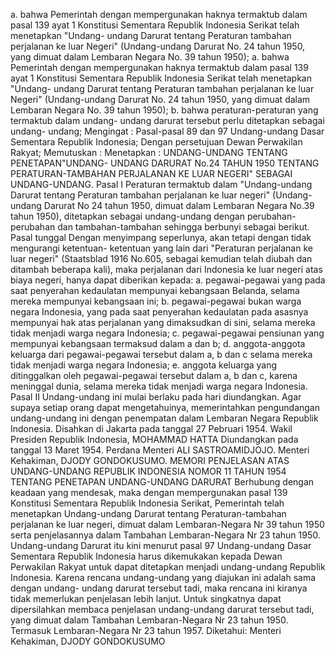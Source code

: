  a. bahwa Pemerintah dengan mempergunakan haknya termaktub dalam pasal 139 ayat 1 Konstitusi Sementara Republik Indonesia Serikat telah menetapkan "Undang- undang Darurat tentang Peraturan tambahan perjalanan ke luar Negeri" (Undang-undang Darurat No. 24 tahun 1950, yang dimuat dalam Lembaran Negara No. 39 tahun 1950); a. bahwa Pemerintah dengan mempergunakan haknya termaktub dalam pasal 139 ayat 1 Konstitusi Sementara Republik Indonesia Serikat telah menetapkan "Undang- undang Darurat tentang Peraturan tambahan perjalanan ke luar Negeri" (Undang-undang Darurat No. 24 tahun 1950, yang dimuat dalam Lembaran Negara No. 39 tahun 1950);
b. bahwa peraturan-peraturan yang termaktub dalam undang- undang darurat tersebut perlu ditetapkan sebagai undang- undang;
Mengingat :
 Pasal-pasal 89 dan 97 Undang-undang Dasar Sementara Republik Indonesia; Dengan persetujuan Dewan Perwakilan Rakyat; Memutuskan : Menetapkan : UNDANG-UNDANG TENTANG PENETAPAN"UNDANG- UNDANG DARURAT No.24 TAHUN 1950 TENTANG PERATURAN-TAMBAHAN PERJALANAN KE LUAR NEGERI" SEBAGAI UNDANG-UNDANG. Pasal I Peraturan termaktub dalam "Undang-undang Darurat tentang Peraturan tambahan perjalanan ke luar negeri" (Undang-undang Darurat No 24 tahun 1950, dimuat dalam Lembaran Negara No.39 tahun 1950), ditetapkan sebagai undang-undang dengan perubahan-perubahan dan tambahan-tambahan sehingga berbunyi sebagai berikut. Pasal tunggal Dengan menyimpang seperlunya, akan tetapi dengan tidak mengurangi ketentuan- ketentuan yang lain dari "Peraturan perjalanan ke luar negeri" (Staatsblad 1916 No.605, sebagai kemudian telah diubah dan ditambah beberapa kali), maka perjalanan dari Indonesia ke luar negeri atas biaya negeri, hanya dapat diberikan kepada:
a. pegawai-pegawai yang pada saat penyerahan kedaulatan mempunyai kebangsaan Belanda, selama mereka mempunyai kebangsaan ini;
b. pegawai-pegawai bukan warga negara Indonesia, yang pada saat penyerahan kedaulatan pada asasnya mempunyai hak atas perjalanan yang dimaksudkan di sini, selama mereka tidak menjadi warga negara Indonesia;
c. pegawai-pegawai pensiunan yang mempunyai kebangsaan termaksud dalam a dan b;
d. anggota-anggota keluarga dari pegawai-pegawai tersebut dalam a, b dan c selama mereka tidak menjadi warga negara Indonesia;
e. anggota keluarga yang ditinggalkan oleh pegawai-pegawai tersebut dalam a, b dan c, karena meninggal dunia, selama mereka tidak menjadi warga negara Indonesia. Pasal II Undang-undang ini mulai berlaku pada hari diundangkan. Agar supaya setiap orang dapat mengetahuinya, memerintahkan pengundangan undang-undang ini dengan penempatan dalam Lembaran Negara Republik Indonesia. Disahkan di Jakarta pada tanggal 27 Pebruari 1954. Wakil Presiden Republik Indonesia, MOHAMMAD HATTA Diundangkan pada tanggal 13 Maret 1954. Perdana Menteri ALI SASTROAMIDJOJO. Menteri Kehakiman, DJODY GONDOKUSUMO. MEMORI PENJELASAN ATAS UNDANG-UNDANG REPUBLIK INDONESIA NOMOR 11 TAHUN 1954 TENTANG PENETAPAN UNDANG-UNDANG DARURAT Berhubung dengan keadaan yang mendesak, maka dengan mempergunakan pasal 139 Konstitusi Sementara Republik Indonesia Serikat, Pemerintah telah menetapkan Undang-undang Darurat tentang Peraturan-tambahan perjalanan ke luar negeri, dimuat dalam Lembaran-Negara Nr 39 tahun 1950 serta penjelasannya dalam Tambahan Lembaran-Negara Nr 23 tahun 1950. Undang-undang Darurat itu kini menurut pasal 97 Undang-undang Dasar Sementara Republik Indonesia harus dikemukakan kepada Dewan Perwakilan Rakyat untuk dapat ditetapkan menjadi undang-undang Republik Indonesia. Karena rencana undang-undang yang diajukan ini adalah sama dengan undang- undang darurat tersebut tadi, maka rencana ini kiranya tidak memerlukan penjelasan lebih lanjut. Untuk singkatnya dapat dipersilahkan membaca penjelasan undang-undang darurat tersebut tadi, yang dimuat dalam Tambahan Lembaran-Negara Nr 23 tahun 1950. Termasuk Lembaran-Negara Nr 23 tahun 1957. Diketahui: Menteri Kehakiman, DJODY GONDOKUSUMO